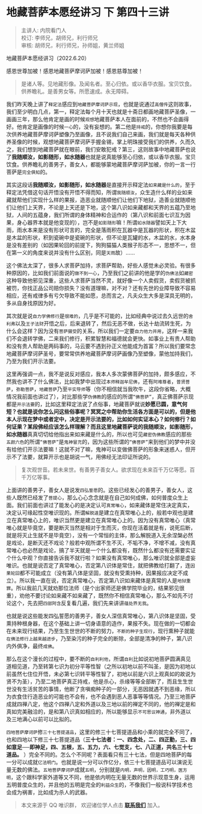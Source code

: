 # 地藏菩萨本愿经讲习 下 第四十三讲

> 主讲人: 内院看门人 <br />
> 校订: 李师兄，胡师兄，利行师兄 <br />
> 审核: 胡师兄，利行师兄，孙师姐，黄兰师姐 <br />

地藏菩萨本愿经讲习（2022.6.20）

感恩世尊加被！感恩地藏菩萨摩诃萨加被！感恩慈尊加被！

> 是诸人等。见地藏形像。及闻名者。至心归依。或以香华衣服。宝贝饮食。供养瞻礼。是善男女等。所愿速成。永无障碍。

我们昨天晚上讲了`释定法`感应到`地藏菩萨摩诃萨示现`，也就是说通过`高僧传`这则故事，我们至少明白几点，第一，释定法每个月十天也就是十斋日都画地藏菩萨圣像，一画画三年，那么他肯定是画的时候`观想`地藏菩萨本人在面前的，不然也不会画得好。他肯定是画像的时候`一心`的，没有妄想的。第二他是`持戒`的，你想你我要是每次供养地藏菩萨摩诃萨塑像乃至画像，且不说我们自己来画，我们就是每天各种供养圣像的时候，观想地藏菩萨摩诃萨手握金锡，掌上明珠接受我们的供养，久而久之，我们想到地藏菩萨就在眼前，我们安敢犯戒？第三，这则故事中地藏菩萨也说了**我随顺汝，如影随形，如水随器**也就是说真能够至心归依，或以香华衣服。宝贝饮食。供养瞻礼的善男子，善女人，都能够蒙地藏菩萨摩诃萨加被，你的一言一行菩萨是`完全俱知`的。

其实这段话**我随顺汝，如影随形，如水随器**是直接开示释定法`如来藏是什么的`，至于释定法凭借这句话开悟没有开悟不得而知，所谓`我随顺汝`，众生造什么样的业如来藏就帮他们实现什么样的果报，造恶业就随顺他们让他们下地狱，造善业就随顺他们让他们上天界，不论是上天还是下地，这个第八识如来藏都和天界的五蕴乃至地狱，人间的五蕴身，我们所谓的身体精神和合运作的（第八识和前面七识互为因果，身心器界本就是他变现的），岂不是`如影随形`嘛！所谓`如水随器`譬如天上下大雨，雨水本来是没有形状可言的，完全是落雨积在瓦器中是瓦器的形状，积在木盆是木盆的形状，积到瓷碗中是瓷碗的形状，但不论是瓦罐的水，木盆的水，水本身是没有差别的（如因果轮回的前提下，狗狗猫猫人类猴子形态不一，思想不一，但在第一义的角度来说并没有什么区别，同是`天雨`故）……

这个佛法太深了，很多人求菩萨加持，求菩萨帮助，好些人感觉未必灵验。有很多种原因的，比如我们前面说的`做不到一心`，乃至我们之前讲的他是学的`伪佛法`如`藏密`这种导致他邪见深重，这些人求菩萨当然不灵，就好像一个人卖假货，卖假货被抓被罚，你找正品公司赔你损失？没有道理嘛，对不对？还有先世的业障导致不容易相应，还有戒律多有亏欠导致不能如愿，总而言之，凡夫众生大多是深具无明的，多从自身找原因为好。

其次就是说`自力学佛修行`是`很难的`，几乎是不可能的，比如经典中说过去久远世的`舍利弗`以及`王子法财`开悟之后，后来退转了，然后无恶不做，长达十劫流转生死，为什么会这样？因为没有`菩萨摄受`的关系，所以我们一定要`自力他力并用`，这样一来我们不会退转学佛，二来我们修行，积累智慧和福德就会更快。如事业上有贵人帮助和没有贵人帮助是两码事的，马云要不遇到孙正义他能成为首富？所以我们要常念地藏菩萨摩诃萨圣号，要常常供养地藏菩萨摩诃萨画像乃至塑像，蒙他加持我们，乃至为我们开示法要。

这里再强调一点，我不是说反对感应，我本人多次蒙佛菩萨的加持，颇多感应，不然我也讲不了什么佛法，比如我梦中出现过`本师释迦牟尼佛`，还有`阿难尊者`，`普贤菩萨`，`弥勒菩萨`，`地藏菩萨`乃至`平实导师`等（你不相信就当我吹牛，这段你省略，大概情况我前面也讲过了），对比那些学`伪佛教`的感应的所谓`“佛菩萨”`，真正佛菩萨示现都是`开示法要`的，比如这里释定法说了点俗事，地藏菩萨就说**妙愿已圆，意气何短？**也就是说你怎么问这些俗事呢？冥冥之中帮助你生活各方面是可以的，但是他本人示现在梦中或者定中，决定是开示法要的，比如如何实证本心？如何修行？如何证果？某段佛经应该怎么样理解？而且这里地藏菩萨说的**我随顺汝，如影随形，如水随器**真真切切给他指出来如来藏是什么的，所以也可见`藏密伪佛教`感应的那些`五颜六色`的所谓`“佛菩萨”`是`鬼神冒充`的，因为这些所谓的`“佛菩萨”`来到他们的梦中并没有给他们开示法要嘛！这就不对了嘛，鬼神可以变做佛菩萨的形象来迷惑人，但开示不了法要，就算开示也是胡说一气，用佛经无法印证所说的。

> 复次观世音。若未来世。有善男子善女人。欲求现在未来百千万亿等愿。百千万亿等事。

上面讲的善男子，善女人是说发`四弘誓愿`的。这些已经发心的善男子，善女人，这些人既然已经发了`菩提心`，那么心心念念就是在自己如何成佛，如何普度众生上面。我们前面也讲过了能发心的是决定认可`真常唯心`，如来藏体是常住决定真实，决定认可缘起性空唯识现的。所谓`解脱道`是建立在真常唯心上的，般若中观也是建立在真常唯心上的，唯识当然更是建立在真常唯心上的。因为没有真常唯心（真常唯心就是毕竟空，要是断灭当然是相对于生而灭，你现在活着就是有，说死后断，就是将灭止生就不是毕竟空），没有一个常恒的主体，那么解脱道入无余涅槃必然是戏论，是断灭还不戏论？般若中观所谓不生不灭，不垢不净，不增不减，没有真常唯心也必然是戏论，搞了半天就是一个什么都没有，既然什么都没有还需要实证个什么中观？你直接告诉我不就行啦？如果没有真常唯心，那么唯识就全部是虚妄唯识。也就是说否定了真常唯心，否定第八识体是常住，就把佛教给打翻了，连`因果轮回`都不可能成立（没有第八体是坚固，就没有受熏持种，因果报应决定不成立）。所以我一直在说，否定真常唯心，否定第八识如来藏体是真常的人是`地狱重罪`。所以我前几天就劝那位法师（是个出家师还是佛学院毕业的，结果邪见很重），劝他不要讨论如来藏不如来藏了，既然你不相信真常唯心，那么不如先不讨论这个，先去把`四部阿含`反复看几遍，我们先来讲讲`蕴处界无我`。

也就是说这些能发四弘誓愿的善男子，善女人深信真常唯心，第八识体是坚固，受熏持种根身器，在这个基础上讲一切身语意的造作，果报不失。现在做的一切都会在未来现行结果，乃至生生世世的不断的努力，`不断的种子生现行`，现行熏种子就能`在佛法修行上越来越进步`，乃至染污的种子完全的断除，全部是清净的种子，第八识内外俱净，最终`成佛`。

那么在这个漫长的过程中，要不断的`自利利他`，所谓`自利`比如说初地菩萨圆满真见道相见道，乃至转第七识为初分平等性智（之所以初地以前不叫圣，是因为初地以前虽然七住位开悟，未必第七识转平等性智了，初地以前是六识上观真如的故说为贤不为圣），乃至二地菩萨真正持戒，他是杀心，杀缘等等全部断了，而且生生世世没有生活贫苦的事情，他断了贪嗔痴种子的一部分，无恶因就遇不到恶缘，所以为衣食住行造恶业的可能也不会有，也不会遇到恶人恶事等等情况。乃至三地菩萨成就四禅八定，他这个四禅八定和外道以及三地以前的禅定不同的，他的禅定是和真如完美融洽的，是和第八识真如相应的，所以能够显示`不可思议神通`，非外道以及三地满心以前可以比拟的。

`四地菩萨摩诃萨`修`三十七菩提道品`，这里的修三十七菩提道品和小乘的就完全不同了，也和四地以下修三十七菩提道品（**三十七法者：一、四念处，二、四正勤，三、四如意足──即神足，四、五根，五、五力，六、七觉支，七、八正道，共名三十七道品。** ）完全不同的。怎么个不同呢？表面看只有三十七法，但是四地菩萨的每一分可以成就`亿法明门`。也就是说一分可以作亿分，依三十七菩提道品可以演说无量无数的佛法。`五地菩萨摩诃萨`成就`五明`，分别就是`内明，声明，因明，工巧明，医方明`，这个跟科学家外道等又不同，他是依内明在无量无数的世界示现意生身，运用五明普度众生的，并且他的五明是完全的`利益众生`的，不像我们一般说科学技术也会成为祸害，比如成为杀人的武器。

> 本文来源于 QQ 唯识群， 欢迎诸位学人点击 **[联系我们](https://mp.weixin.qq.com/s/lZCfWjmLjgNR165Tx4_bCQ)** 加入。
